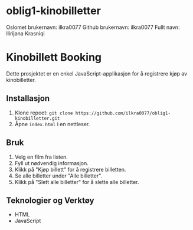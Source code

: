 # oblig1-kinobilletter

Oslomet brukernavn: ilkra0077
Github brukernavn: ilkra0077
Fullt navn: Ilirijana Krasniqi

# Kinobillett Booking

Dette prosjektet er en enkel JavaScript-applikasjon for å registrere kjøp av kinobilletter.

## Installasjon

1. Klone repoet: `git clone https://github.com/ilkra0077/oblig1-kinobilletter.git`
2. Åpne `index.html` i en nettleser.

## Bruk

1. Velg en film fra listen.
2. Fyll ut nødvendig informasjon.
3. Klikk på "Kjøp billett" for å registrere billetten.
4. Se alle billetter under "Alle billetter".
5. Klikk på "Slett alle billetter" for å slette alle billetter. 

## Teknologier og Verktøy

- HTML
- JavaScript
